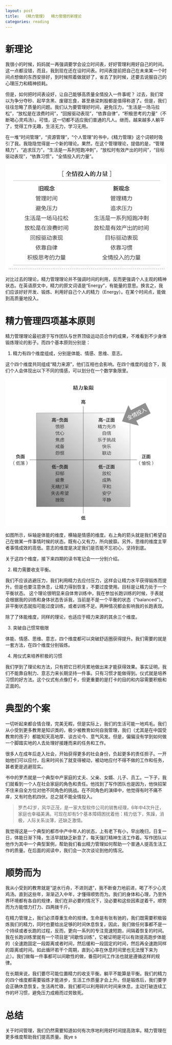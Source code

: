 ```yaml
---
layout: post
title:  《精力管理》  精力管理的新理论
categories: reading
---
```


# 新理论

我很小的时候，妈妈就一再强调要学会设立时间表，好好管理利用好自己的时间。这一点都没错，而且，我到现在还在设时间表。时间表提前把自己在未来某一个时间点想做的东西安排好，到时候照着做就好了，省去了到时候，还要去说服自己的心理压力和精神损耗。

但是，如何把时间表设好，让自己能够高质量全情投入一件事呢？ 过去，我们常以为争分夺秒、起早贪黑、废寝忘食，甚至悬梁刺股都是值得称道了。但是，我们往往忽略了质量的问题。我们认为要管理好时间，避免压力，“生活是一场马拉松”，“放松是在浪费时间”，“回报驱动表现”，“依靠自律”，“积极思考的力量”（不断喝心灵鸡汤）。可惜，这一切都不适应我们普通的凡人。继而，越来越多人躺平了，觉得工作无趣，生活无力，学习无用。

在一堆“时间管理”，“资源管理”，“个人管理”的书中，《精力管理》这个词顿时吸引了我。我隐隐觉得是一个新的理论。果然，在这个管理理论，提倡的是，“管理精力”，“追求压力”，“生活是一系列短跑冲刺”，“放松时有效产出的时间”，“目标驱动表现”，“依靠习惯”，“全情投入的力量”。

![精力管理-新理论](/assets/%E7%B2%BE%E5%8A%9B%E7%AE%A1%E7%90%86-%E6%96%B0%E7%90%86%E8%AE%BA.png)

对比过去的理论，精力管理理论并不强调时间的利用，反而更强调个人主观的精神状态。在英语原文中，精力的原文词语是“Energy”，有能量的意思。换言之，我们应该好好开发、锻炼、利用好自己个人的精力（Energy）。在某个时间点，能做到高质量地投入。

# 精力管理四项基本原则

精力管理理论最初源于写作团队与世界顶级运动员合作的成果，不难看到不少身体锻炼理论的影子。而四个基本原则分别是：

1. 精力有四个维度组成，分别是体能、情感、思维、意志。

这个四个维度共同组成“精力来源”，他们互相也会影响。在四个维度的组合下，我们个人会体现出以下不同的情感，可以划分在一个数学象限里。

![精力管理-精力象限](/assets/%E7%B2%BE%E5%8A%9B%E7%AE%A1%E7%90%86-%E7%B2%BE%E5%8A%9B%E8%B1%A1%E9%99%90.png)

如图所示，纵轴是体能的维度，横轴是情感的维度。右上角的箭头就是我们希望自己在做某一件事情时候的状态。既有心又有力，所向披靡。另外，思维的维度主宰者事情成效的高低。意志的维度是决定我们是否能不忘初心，坚持到底。

关于这四个维度，接下来四期的读书笔记会一一分别介绍。

2. 精力需要收支平衡。

我们不应该逃避压力，我们利用精力去应付压力，这样会让精力水平获得锻炼而提升。但是也要注意休息，让精力得到恢复，不要过度使用。目标是让精力处于一个平衡状态。 这个理论很明显来自体育训练中，我在参加长跑训练的时候，手表就会根据我的训练和身体状态告诉我，当前是不是一个平衡的状态（“balanced”）。非平衡状态就指可能过度训练，或者训练不足。两种情况都会影响我的长跑表现。

除了了体能维度，同样的理论，也适应于精力来源的其余三个维度。

3. 突破自己惯常极限

体能、情感、思维、意志，四个维度都可以突破舒适圈获得提升。我们需要的就是一套方法，在四个维度分别锻炼。

4. 用仪式来培养积极的习惯

我们学到了理论和方法，只有把它日积月累地做出来才能获得效果。事实证明，我们不能靠自制力、意志力来长期坚持一件事。只有习惯才能做得到。仪式就是培养习惯的好方法。这个仪式有点像打卡，但更重要的是打卡的目的和内容需要积极和正面的。

# 典型的个案

一切听起来都合情合理，完美无暇，但是实际上，我们的生活可能一地鸡毛。我们从小受到更多教育是知识类的，极少被教育如何自我管理，我们（尤其是在中国受教育的孩子）都能知天高地厚、谈古论今、意气风发。但是，偏偏没有学到如何做一个脚踏实地的人去处理好接踵而来的任务和工作。

很多人在成年后走入社会，开始获得更多的社会身份，负起更多的责任担子。一开始他们可以应付，后来时间长了就变得被动，被动地应付不得不做的工作和任务，甚者更是逃避现实。

书中的罗杰就是一个典型中产家庭的丈夫、父亲、女婿、儿子、员工。一下子，我们就看到一个人在社会家庭的角色和责任。他找到了写作团队也是因为，他快招架不住来自全方位对他不同角色的挑战。在不同角色的演绎中，他觉得有时不痛不痒，又有时危机四伏。总之就不能全情投入。

> 罗杰42岁，风华正茂，是一家大型软件公司的销售经理，6年中4次升迁，家庭也幸福美满。可现在却有5个基本障碍困扰着他：精力低下，焦躁，消极，人际关系淡薄，还缺乏激情。

我觉得这是一个典型的都市中产中年人的状态，上有老下有小，早出晚归，日复一日，体能日渐下降，生活早就缺乏新意了，每天强打精神生活工作着。写作团队以他作为其中一个典型案例，帮助我们看出精力管理如何帮助一个普通人提高生活工作的质量。在后面的阅读中，我们会一次次谈论到他的情况。

# 顺势而为

我从小受到的教育就是“逆水行舟，不进则退”，我不断奋力地前进，喝了不少心灵鸡汤。直到这些年，渐渐迈入中年，才懂得顺势而为。我们的身体和心理，乃至外界环境都有各自的规律，我们在非必要的情况下，没必要和这些因素逆着干。顺势而为方能借力打力、四两拨千斤。

在精力管理上，我们必须尊重生命的规律。生命是有张有驰的，我们既需要积极锻炼我们的精力，同时也要给出足够的时间休息恢复。因此，我们做任何事都不是一个持续或者长跑的过程，反而，更向一系列的专注竞速短跑，间隔着恢复的时间。我在长跑训练里就有一个项目是“间歇性训练”，它被证明是可以有效提高跑步体能的（全速跑固定一段距离或者时间，然后缓和一段固定的时间，然后再全速跑同样的距离或时间。如此循环若干个周期，直到心率在休息时间里也无法慢下来为止）。我们做每一件事都可以间歇性的做，番茄时间工作法也就是遵循这样的规律。

在长期来说，我们要尽可能位置精力的收支平衡。躺平不能算是平衡。我们的精力的四个维度都需要锻炼才能进步，生活工作质量才会上升。但是锻炼后，我们要学会正确休息恢复。生活再忙碌，我们都可以利用碎片时间来休息，主动打破连续工作的坏习惯，避免压力成瘾而过劳致死。
 

# 总结

关于时间管理，我们仍然需要知道如何有次序地利用好时间提高效率。精力管理在更多维度帮助我们提高质量。我ye s
<!--stackedit_data:
eyJoaXN0b3J5IjpbMzk0NDA1NDI1LC0xMjM1Mzg5MzU5LC0yMT
IwMzU1MDU5LDQwOTk0MDY0Nl19
-->